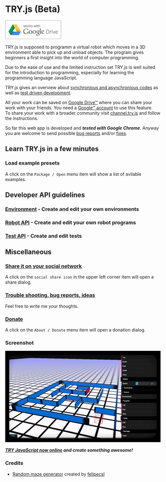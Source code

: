 # TRY.js (Beta)

![Google Drive™](/drive_outline-small.png?raw=true "Google Drive™")


TRY.js is supposed to programm a virtual robot which moves in a 3D environment able to pick up and unload objects. The program gives beginners a first insight into the world of computer programming.

Due to the ease of use and the limited instruction set TRY.js is well suited for the introduction to programming, especially for learning the programming language JavaScript.
 
TRY.js gives an overview about [synchronious and asynchronious codes](https://github.com/s-a/TRY.js/blob/development/docs/robot.MD) as well as [test driven development](/docs/tests.MD).

All your work can be saved on [Google Drive™](https://drive.google.com) where you can share your work with your friends. You need a [Google™ account](https://accounts.google.com/SignUp "Create your Google Account") to use this feature.   
To share your work with a broader community visit [channel.try.js](https://github.com/s-a/channel.try.js) and follow the instructions.

So far this web app is developed and ***tested with Google Chrome***. Anyway you are welcome to send possible [bug reports](https://github.com/s-a/try.js/issues) and/or [fixes](https://github.com/s-a/try.js).


## Learn TRY.js in a few minutes

### Load example presets
A click on the ```Package / Open``` menu item will show a list of avilable examples.


## Developer API guidelines

### [Environment](/docs/environment.MD) - Create and edit your own environments

### [Robot API](/docs/robot.MD) - Create and edit your own robot programs

### [Test API](/docs/tests.MD) - Create and edit tests

## Miscellaneous

### [Share it on your social network](http://s-a.github.io/TRY.js/)
A click on the ```social share icon``` in the upper left corner item will open a share dialog.

### [Trouble shooting, bug reports, ideas](https://github.com/s-a/TRY.js/issues)
Feel free to write me your thoughts.

### [Donate](http://s-a.github.io/TRY.js/)
A click on the ```About / Donate``` menu item will open a donation dialog.

### Screenshot
![TRY.js](/screenshot.png?raw=true "TRY.js")

***[TRY JavaScript now online](http://s-a.github.io/TRY.js/ "") and create something awesome!***


### Credits
 - [Random maze generator](https://github.com/felipecsl/random-maze-generator) created by [felipecsl](https://github.com/felipecsl) 
